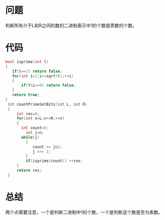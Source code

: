 # 问题
判断所有介于L和R之间的数的二进制表示中1的个数是质数的个数。
# 代码
```c
bool isprime(int t)
{
   if(t==1) return false;
   for(int i=2;i<=sqrt(t);++i)
   {
       if(t%i==0) return false;
   }
   return true;
}
 int countPrimeSetBits(int L, int R)
 {
     int res=0;
     for(int n=L;n<=R;++n)
     {    
       int count=0;
         int j=n;
       while(j)
         {
            count += j&1;
            j >>= 1;
         }
         if(isprime(count)) ++res;
     }
     return res;  
 }
```
# 总结
两个点需要注意，一个是判断二进制中1的个数，一个是判断这个数是否为素数。
